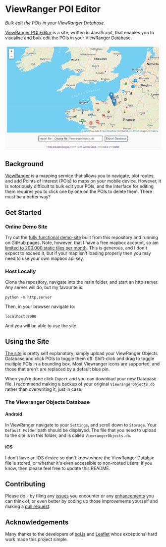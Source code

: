 # ViewRanger POI Editor
*Bulk edit the POIs in your ViewRanger Database.*

[ViewRanger POI Editor](https://aricooperdavis.github.io/ViewRanger-POI-Editor/) is a site, written in JavaScript, that enables you to visualise and bulk edit the POIs in your ViewRanger Database.

![Screenshot of the User Interface](resources/screenshot.png)

## Background
[ViewRanger](https://www.viewranger.com/en-gb) is a mapping service that allows you to navigate, plot routes, and add Points of Interest (POIs) to maps on your mobile device. However, it is notoriously difficult to bulk edit your POIs, and the interface for editing them requires you to click one by one on the POIs to delete them. There must be a better way?

## Get Started
### Online Demo Site
Try out the [fully functional demo-site](https://aricooperdavis.github.io/ViewRanger-POI-Editor/) built from this repository and running on GitHub pages. Note, however, that I have a free mapbox account, so am [limited to 200,000 static tiles per month](https://www.mapbox.com/pricing/#gltile). This is generous, and I don't expect to exceed it, but if your map isn't loading properly then you may need to use your own mapbox api key.

### Host Locally
Clone the repository, navigate into the main folder, and start an http server. Any server will do, but my favourite is:

`python -m http.server`

Then, in your browser navigate to:

`localhost:8000`

And you will be able to use the site.

## Using the Site
[The site](https://aricooperdavis.github.io/ViewRanger-POI-Editor/) is pretty self explanatory; simply upload your ViewRanger Objects Database and click POIs to toggle them off. Shift-click and drag to toggle multiple POIs in a bounding box. Most Viewranger icons are supported, and those that aren't are replaced by a default blue pin.

When you're done click `Export` and you can download your new Database file. I recommend making a backup of your original `ViewrangerObjects.db` rather than overwriting it, just in case.

### The Viewranger Objects Database
#### Android
In ViewRanger navigate to your `Settings`, and scroll down to `Storage`. Your `Default Folder` path should be displayed. The file that you need to upload to the site is in this folder, and is called `ViewrangerObjects.db`.

#### iOS
I don't have an iOS device so don't know where the ViewRanger Databse file is stored, or whether it's even accessible to non-rooted users. If you know, then please feel free to update this README.

## Contributing
Please do - by filing any [issues](https://github.com/aricooperdavis/ViewRanger-POI-Editor/issues) you encounter or any [enhancements](https://github.com/aricooperdavis/ViewRanger-POI-Editor/labels/enhancement) you can think of, or even better by coding up those improvements yourself and making a [pull request](https://github.com/aricooperdavis/ViewRanger-POI-Editor/pulls).

## Acknowledgements
Many thanks to the developers of [sql.js](https://github.com/kripken/sql.js/) and [Leaflet](https://github.com/Leaflet/Leaflet) whos exceptional hard work made this project simple.
